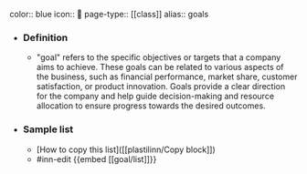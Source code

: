 color:: blue
icon:: 🎯
page-type:: [[class]]
alias:: goals

- ### Definition 
  - "goal" refers to the specific objectives or targets that a company aims to achieve. These goals can be related to various aspects of the business, such as financial performance, market share, customer satisfaction, or product innovation. Goals provide a clear direction for the company and help guide decision-making and resource allocation to ensure progress towards the desired outcomes.
- ### Sample list
  - [How to copy this list]([[plastilinn/Copy block]])
  - #inn-edit {{embed [[goal/list]]}}


